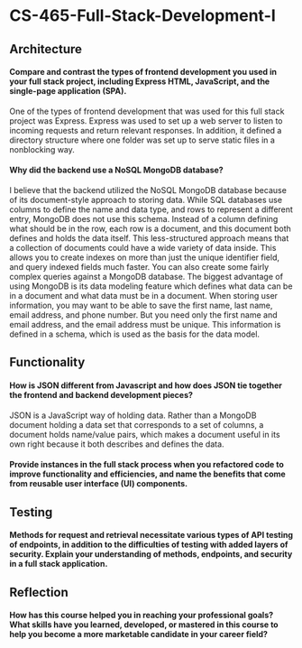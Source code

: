 # CS-465-Full-Stack-Development-I
## Architecture
#### Compare and contrast the types of frontend development you used in your full stack project, including Express HTML, JavaScript, and the single-page application (SPA).
One of the types of frontend development that was used for this full stack project was Express. Express was used to set up a web server to listen to incoming requests and return relevant responses. In addition, it defined a directory structure where one folder was set up to serve static files in a nonblocking way.

#### Why did the backend use a NoSQL MongoDB database?
I believe that the backend utilized the NoSQL MongoDB database because of its document-style approach to storing data. While SQL databases use columns to define the name and data type, and rows to represent a different entry, MongoDB does not use this schema. Instead of a column defining what should be in the row, each row is a document, and this document both defines and holds the data itself. This less-structured approach means that a collection of documents could have a wide variety of data inside. This allows you to create indexes on more than just the unique identifier field, and query indexed fields much faster. You can also create some fairly complex queries against a MongoDB database. The biggest advantage of using MongoDB is its data modeling feature which defines what data can be in a document and what data must be in a document. When storing user information, you may want to be able to save the first name, last name, email address, and phone number. But you need only the first name and email address, and the email address must be unique. This information is defined in a schema, which is used as the basis for the data model.

## Functionality
#### How is JSON different from Javascript and how does JSON tie together the frontend and backend development pieces?
JSON is a JavaScript way of holding data. Rather than a MongoDB document holding a data set that corresponds to a set of columns, a document holds name/value pairs, which makes a document useful in its own right because it both describes and defines the data.

#### Provide instances in the full stack process when you refactored code to improve functionality and efficiencies, and name the benefits that come from reusable user interface (UI) components.


## Testing
#### Methods for request and retrieval necessitate various types of API testing of endpoints, in addition to the difficulties of testing with added layers of security. Explain your understanding of methods, endpoints, and security in a full stack application.


## Reflection
#### How has this course helped you in reaching your professional goals? What skills have you learned, developed, or mastered in this course to help you become a more marketable candidate in your career field?
